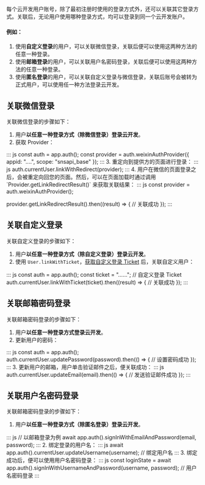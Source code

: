 每个云开发用户账号，除了最初注册时使用的登录方式外，还可以关联其它登录方式。关联后，无论用户使用哪种登录方式，均可以登录到同一个云开发账户。
#### 例如：
1. 使用**自定义登录**的用户，可以关联微信登录，关联后便可以使用这两种方法的任意一种登录。
2. 使用**邮箱登录**的用户，可以关联用户名密码登录，关联后便可以使用这两种方法的任意一种登录。
3. 使用**匿名登录**的用户，可以关联自定义登录与微信登录，关联后账号会被转为正式用户，可以使用任一种方法登录云开发。

## 关联微信登录
关联微信登录的步骤如下：
1. 用户**以任意一种登录方式（除微信登录）登录云开发**。
2. 获取 Provider：
<dx-codeblock>
:::  js
const auth = app.auth();
const provider = auth.weixinAuthProvider({
    appid: "....",
    scope: "snsapi_base"
});
:::
</dx-codeblock>
3. 重定向到提供方的页面进行登录：
<dx-codeblock>
:::  js
auth.currentUser.linkWithRedirect(provider);
:::
</dx-codeblock>
4. 用户在微信的页面登录之后，会被重定向回您的页面。然后，可以在页面加载时通过调用 `Provider.getLinkRedirectResult()` 来获取关联结果：
<dx-codeblock>
:::  js
const provider = auth.weixinAuthProvider();

provider.getLinkRedirectResult().then((result) => {
  // 关联成功
});
:::
</dx-codeblock>

## 关联自定义登录

关联自定义登录的步骤如下：

1. 用户**以任意一种登录方式（除自定义登录）登录云开发**。
2. 使用 `User.linkWithTicket`，[获取自定义登录 Ticket](https://cloud.tencent.com/document/product/876/46139) 后，关联自定义用户：
<dx-codeblock>
:::  js
const auth = app.auth();
const ticket = "......"; // 自定义登录 Ticket
auth.currentUser.linkWithTicket(ticket).then((result) => {
    // 关联成功
});
:::
</dx-codeblock>

## 关联邮箱密码登录

关联邮箱密码登录的步骤如下：

1. 用户**以任意一种登录方式登录云开发**。
2. 更新用户的密码：
<dx-codeblock>
:::  js
const auth = app.auth();
auth.currentUser.updatePassword(password).then(() => {
    // 设置密码成功
});
:::
</dx-codeblock>
3. 更新用户的邮箱，用户单击验证邮件之后，便关联成功：
<dx-codeblock>
:::  js
auth.currentUser.updateEmail(email).then(() => {
    // 发送验证邮件成功
});
:::
</dx-codeblock>

## 关联用户名密码登录

关联邮箱密码登录的步骤如下：

1. 用户**以任意一种登录方式（除匿名登录）登录云开发**。
<dx-codeblock>
:::  js
// 以邮箱登录为例
await app.auth().signInWithEmailAndPassword(email, password);
:::
</dx-codeblock>
2. 绑定登录的用户名：
<dx-codeblock>
:::  js
await app.auth().currentUser.updateUsername(username); // 绑定用户名
:::
</dx-codeblock>
3. 绑定成功后，便可以使用用户名密码登录：
<dx-codeblock>
:::  js
const loginState = await app.auth().signInWithUsernameAndPassword(username, password); // 用户名密码登录
:::
</dx-codeblock>

<!-- ## 多个微信应用关联 UnionID

云开发支持关联微信 UnionID，如果开发者拥有多个微信开放平台、公众平台应用，可以关联微信 UnionID 来区分用户的唯一性。

关于 UnionID 的更多信息，可以参考[微信官方文档](https://developers.weixin.qq.com/miniprogram/dev/framework/open-ability/union-id.html)

### 携带 UnionID 登录

使用微信登录云开发时，可以使用 `Provider.sign({ withUnionId: true })` 在登录时携带 UnionID 登录云开发：

```js
auth.weixinAuthProvider().signIn({ withUnionId: true })
```

如果用户携带了 UnionID 登录云开发，那么将会：

1. 如果此 UnionID 对应的某个微信账号之前已经登录过云开发
   1. 如果设置了主账号，那么会以此账号的身份登录云开发
   2. 如果没有设置主账号，那么会以当前微信账号登录云开发
2. 如果没有，那么会注册一个新的云开发用户

### 获取 UnionID 对应的微信账号

您可以通过 `User.getLinkedUidList()` 获取 UnionId 对应的 Uid 账号（可能有一个或者多个）：

```js
auth.currentUser.getLinkedUidList().then(list => {
    const {
        users, // UnionID 对应的云开发账号
        hasPrimaryUid // 其中是否含有主账号
    } = list
})
```

获取到列表后，您可以询问用户，或者自动为用户选择其中一个账号作为主账号

### 设置主账号

您可以通过 `User.setPrimaryUid()` 设置 UnionId 对应的主账号：

```js
auth.currentUser.setPrimaryUid(uid).then(() => {
    // 设置主账号成功
})
```

设置为主账号之后，使用 UnionID 登录都会登录到此主账号之上。 -->
